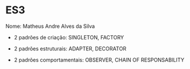 # ES3
Nome: Matheus Andre Alves da Silva 

   - 2 padrões de criação: SINGLETON, FACTORY

   - 2 padrões estruturais: ADAPTER, DECORATOR

   - 2 padrões comportamentais: OBSERVER, CHAIN OF RESPONSABILITY
